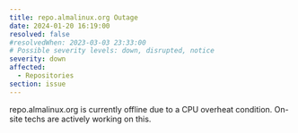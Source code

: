 ```yaml
---
title: repo.almalinux.org Outage
date: 2024-01-20 16:19:00
resolved: false
#resolvedWhen: 2023-03-03 23:33:00
# Possible severity levels: down, disrupted, notice
severity: down
affected:
  - Repositories
section: issue
---
```


repo.almalinux.org is currently offline due to a CPU overheat condition.  On-site techs are actively working on this.

